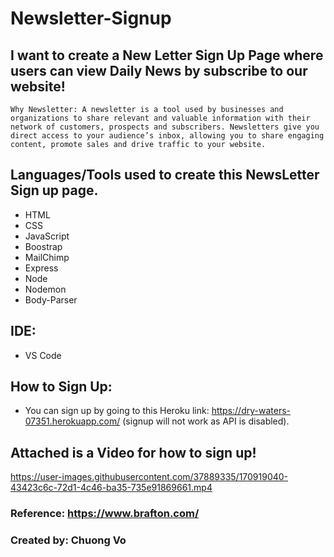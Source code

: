 # Newsletter-Signup

## I want to create a New Letter Sign Up Page where users can view Daily News by subscribe to our website! 
~~~
Why Newsletter: A newsletter is a tool used by businesses and organizations to share relevant and valuable information with their network of customers, prospects and subscribers. Newsletters give you direct access to your audience’s inbox, allowing you to share engaging content, promote sales and drive traffic to your website.
~~~

## Languages/Tools used to create this NewsLetter Sign up page.
* HTML
* CSS
* JavaScript
* Boostrap
* MailChimp
* Express
* Node
* Nodemon
* Body-Parser

## IDE:
* VS Code

## How to Sign Up:
* You can sign up by going to this Heroku link: 
https://dry-waters-07351.herokuapp.com/
(signup will not work as API is disabled).

## Attached is a Video for how to sign up!


https://user-images.githubusercontent.com/37889335/170919040-43423c6c-72d1-4c46-ba35-735e91869661.mp4



### Reference: https://www.brafton.com/

### Created by: Chuong Vo

